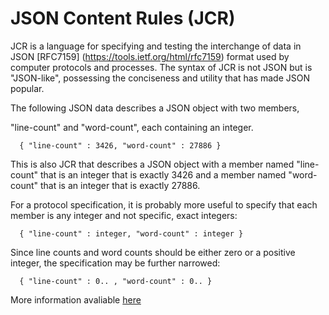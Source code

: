 # JSON Content Rules (JCR)

JCR is a language for specifying and testing the interchange of data in JSON [RFC7159] (https://tools.ietf.org/html/rfc7159)
format used by computer protocols and processes.  The syntax of JCR is not JSON but is "JSON-like", 
possessing the conciseness and utility that has made JSON popular.

The following JSON data describes a JSON object with two members,

   "line-count" and "word-count", each containing an integer.

      { "line-count" : 3426, "word-count" : 27886 }

   This is also JCR that describes a JSON object with a member named
   "line-count" that is an integer that is exactly 3426 and a member
   named "word-count" that is an integer that is exactly 27886.

   For a protocol specification, it is probably more useful to specify
   that each member is any integer and not specific, exact integers:

      { "line-count" : integer, "word-count" : integer }

   Since line counts and word counts should be either zero or a positive
   integer, the specification may be further narrowed:

      { "line-count" : 0.. , "word-count" : 0.. }

More information avaliable [here](https://tools.ietf.org/html/draft-newton-json-content-rules-05)

